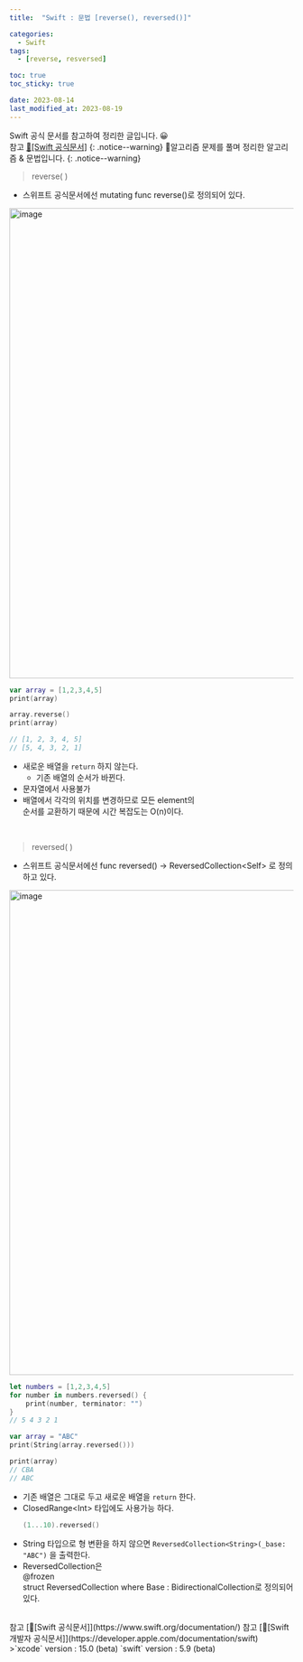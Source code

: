 ```yaml
---
title:  "Swift : 문법 [reverse(), reversed()]" 

categories:
  - Swift
tags:
  - [reverse, resversed]

toc: true
toc_sticky: true

date: 2023-08-14
last_modified_at: 2023-08-19
---
```

Swift 공식 문서를 참고하여 정리한 글입니다. 😀    
참고 [🍎[Swift 공식문서]](https://www.swift.org/documentation/)
{: .notice--warning}
🍏알고리즘 문제를 풀며 정리한 알고리즘 & 문법입니다.
{: .notice--warning}
> reverse( )

- 스위프트 공식문서에선 mutating func reverse()로 정의되어 있다.


<img width="833" alt="image" src="https://github.com/iOS-Dev-Hyun/iOS-Dev-Hyun.github.io/assets/142004247/10a8e2d5-0ffd-46bd-afb2-4338dfae69ab">


```swift
var array = [1,2,3,4,5]
print(array)

array.reverse()
print(array)

// [1, 2, 3, 4, 5]
// [5, 4, 3, 2, 1]
```

- 새로운 배열을 `return` 하지 않는다.
  - 기존 배열의 순서가 바뀐다.
- 문자열에서 사용불가
- 배열에서 각각의 위치를 변경하므로 모든 element의   
순서를 교환하기 때문에 시간 복잡도는 O(n)이다.
   
<br>

> reversed( )

- 스위프트 공식문서에선 func reversed() -> ReversedCollection\<Self> 로 정의하고 있다.


<img width="859" alt="image" src="https://github.com/iOS-Dev-Hyun/iOS-Dev-Hyun.github.io/assets/142004247/5ef2ec7d-1771-4d79-9f6e-589d95e566ba">

```swift
let numbers = [1,2,3,4,5]
for number in numbers.reversed() {
    print(number, terminator: "")
}
// 5 4 3 2 1
```

```swift
var array = "ABC"
print(String(array.reversed()))

print(array)
// CBA
// ABC
```

- 기존 배열은 그대로 두고 새로운 배열을 `return` 한다.
- ClosedRange\<Int> 타입에도 사용가능 하다.
  ```swift
  (1...10).reversed()
  ```
- String 타입으로 형 변환을 하지 않으면 `ReversedCollection<String>(_base: "ABC")` 을 출력한다.
- ReversedCollection은   
@frozen  
struct ReversedCollection<Base> where Base : BidirectionalCollection로 정의되어 있다.


<br>
참고 [🍎[Swift 공식문서]](https://www.swift.org/documentation/)   
참고 [🍎[Swift 개발자 공식문서]](https://developer.apple.com/documentation/swift)
<br>
>`xcode` version : 15.0 (beta)   
`swift` version : 5.9 (beta)